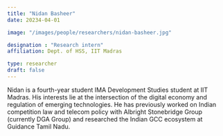 ```yaml
---
title: "Nidan Basheer"
date: 20234-04-01

image: "/images/people/researchers/nidan-basheer.jpg"

designation : "Research intern"
affiliation: Dept. of HSS, IIT Madras

type: researcher
draft: false
---
```


Nidan is a fourth-year student IMA Development Studies student at IIT Madras. His interests lie at the intersection of the digital economy and regulation of emerging technologies. He has previously worked on Indian competition law and telecom policy with Albright Stonebridge Group (currently DGA Group) and researched the Indian GCC ecosystem at Guidance Tamil Nadu.